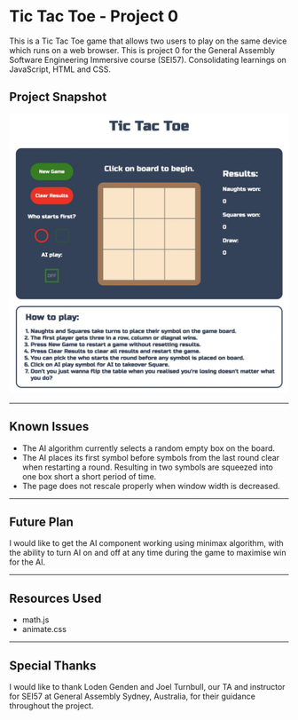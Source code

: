 # Tic Tac Toe - Project 0
 This is a Tic Tac Toe game that allows two users to play on the same device which runs on a web browser. This is project 0 for the General Assembly Software Engineering Immersive course (SEI57). Consolidating learnings on JavaScript, HTML and CSS.

## Project Snapshot
![Home Page](/img/homepage.jpg)

---

## Known Issues
* The AI algorithm currently selects a random empty box on the board.
* The AI places its first symbol before symbols from the last round clear when restarting a round. Resulting in two symbols are squeezed into one box short a short period of time.
* The page does not rescale properly when window width is decreased.

---

## Future Plan
I would like to get the AI component working using minimax algorithm, with the ability to turn AI on and off at any time during the game to maximise win for the AI.

---

## Resources Used
* math.js
* animate.css

---

## Special Thanks
I would like to thank Loden Genden and Joel Turnbull, our TA and instructor for SEI57 at General Assembly Sydney, Australia, for their guidance throughout the project.